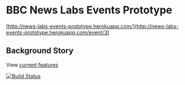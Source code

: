 BBC News Labs Events Prototype
==============================

[http://news-labs-events-prototype.herokuapp.com/](http://news-labs-events-prototype.herokuapp.com/event/3)

Background Story
----------------

View [current features](https://www.relishapp.com/bbc-knowlearn/news-labs-events-prototype/docs)

[![Build Status](https://secure.travis-ci.org/BBC-Knowlearn/news-labs-events-prototype.png?branch=master)](http://travis-ci.org/BBC-Knowlearn/news-labs-events-prototype)
